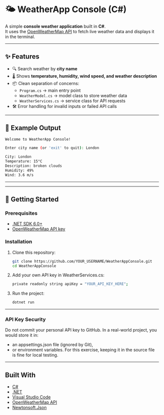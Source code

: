# 🌤️ WeatherApp Console (C#)

A simple **console weather application** built in **C#**.  
It uses the [OpenWeatherMap API](https://openweathermap.org/api) to fetch live weather data and displays it in the terminal.

---

## ✨ Features
- 🔍 Search weather by **city name**
- 🌡️ Shows **temperature, humidity, wind speed, and weather description**
- 📦 Clean separation of concerns:
  - `Program.cs` → main entry point
  - `WeatherModel.cs` → model class to store weather data
  - `WeatherServices.cs` → service class for API requests
- 🛠️ Error handling for invalid inputs or failed API calls

---

## 📸 Example Output
```bash
Welcome to WeatherApp Console!

Enter city name (or 'exit' to quit): London

City: London
Temperature: 15°C
Description: broken clouds
Humidity: 49%
Wind: 3.6 m/s
```

---


---

## 🚀 Getting Started

### Prerequisites
- [.NET SDK 6.0+](https://dotnet.microsoft.com/en-us/download)
- [OpenWeatherMap API key](https://home.openweathermap.org/api_keys)

### Installation
1. Clone this repository:
   ```sh
   git clone https://github.com/YOUR_USERNAME/WeatherAppConsole.git
   cd WeatherAppConsole
   ```
2. Add your own API key in WeatherServices.cs:
    ```sh
    private readonly string apiKey = "YOUR_API_KEY_HERE";
    ```
3. Run the project:
    ```bash
    dotnet run
    ```

---

### API Key Security

Do not commit your personal API key to GitHub.
In a real-world project, you would store it in:
- an appsettings.json file (ignored by Git),
- or environment variables.
For this exercise, keeping it in the source file is fine for local testing.

---

## Built With
- [C#](https://learn.microsoft.com/en-us/dotnet/csharp/)
- [.NET](https://dotnet.microsoft.com/)
- [Visual Studio Code](https://code.visualstudio.com/)
- [OpenWeatherMap API](https://openweathermap.org/api)
- [Newtonsoft.Json](https://www.newtonsoft.com/json)